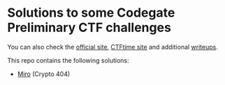 # Solutions to some Codegate Preliminary CTF challenges

You can also check the [official site](https://quals.codegate.kr/),
[CTFtime site](https://ctftime.org/event/542)
and additional [writeups](https://ctftime.org/event/542/tasks/).

This repo contains the following solutions:

* [Miro](miro) (Crypto 404)
